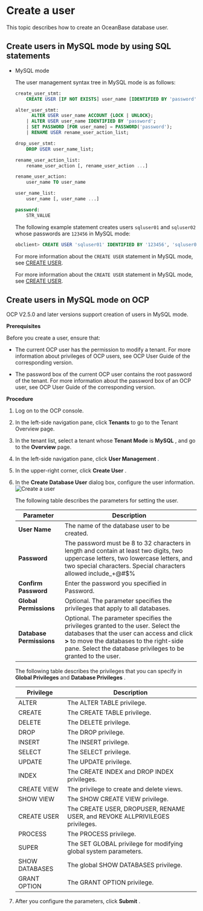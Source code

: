 Create a user 
==================================

This topic describes how to create an OceanBase database user. 

Create users in MySQL mode by using SQL statements 
-----------------------------------------------------------------------

* MySQL mode

  The user management syntax tree in MySQL mode is as follows:

  ```sql
  create_user_stmt:
      CREATE USER [IF NOT EXISTS] user_name [IDENTIFIED BY 'password'];
  
  alter_user_stmt:
        ALTER USER user_name ACCOUNT {LOCK | UNLOCK};
      | ALTER USER user_name IDENTIFIED BY 'password';
      | SET PASSWORD [FOR user_name] = PASSWORD('password');
      | RENAME USER rename_user_action_list;
  
  drop_user_stmt:
      DROP USER user_name_list;
  
  rename_user_action_list:
      rename_user_action [, rename_user_action ...]
  
  rename_user_action:
      user_name TO user_name
  
  user_name_list:
      user_name [, user_name ...]
  
  password:
      STR_VALUE
  ```

  

  The following example statement creates users `sqluser01` and `sqluser02` whose passwords are `123456` in MySQL mode:

  ```sql
  obclient> CREATE USER 'sqluser01' IDENTIFIED BY '123456', 'sqluser02' IDENTIFIED BY '123456';
  ```

  

  For more information about the `CREATE USER` statement in MySQL mode, see [CREATE USER](/en-US/11.sql-reference-en/5.sql-statements/20.create-user.md). 

  For more information about the `CREATE USER` statement in MySQL mode, see [CREATE USER](https://open.oceanbase.com/docs/community/oceanbase-database/V3.1.1/create-user).
  




Create users in MySQL mode on OCP 
------------------------------------------------------

OCP V2.5.0 and later versions support creation of users in MySQL mode. 

**Prerequisites** 

Before you create a user, ensure that:

* The current OCP user has the permission to modify a tenant. For more information about privileges of OCP users, see OCP User Guide of the corresponding version.

  

* The password box of the current OCP user contains the root password of the tenant. For more information about the password box of an OCP user, see OCP User Guide of the corresponding version.

  




**Procedure** 

1. Log on to the OCP console.

   

2. In the left-side navigation pane, click **Tenants** to go to the Tenant Overview page.

   

3. In the tenant list, select a tenant whose **Tenant Mode** is **MySQL** , and go to the **Overview** page.

   

4. In the left-side navigation pane, click **User Management** .

   

5. In the upper-right corner, click **Create User** .

   

6. In the **Create Database User** dialog box, configure the user information.![Create a user](../images/p206054.png)

   The following table describes the parameters for setting the user. 
   

   |        Parameter         |                                                                                                                 Description                                                                                                                  |
   |--------------------------|----------------------------------------------------------------------------------------------------------------------------------------------------------------------------------------------------------------------------------------------|
   | **User Name**            | The name of the database user to be created.                                                                                                                                                                                                 |
   | **Password**             | The password must be 8 to 32 characters in length and contain at least two digits, two uppercase letters, two lowercase letters, and two special characters. Special characters allowed include_+@#$%                                        |
   | **Confirm Password**     | Enter the password you specified in Password.                                                                                                                                                                                                |
   | **Global Permissions**   | Optional. The parameter specifies the privileges that apply to all databases.                                                                                                                                                                |
   | **Database Permissions** | Optional. The parameter specifies the privileges granted to the user. Select the databases that the user can access and click **\>** to move the databases to the right-side pane. Select the database privileges to be granted to the user. |

   

   The following table describes the privileges that you can specify in **Global Privileges** and **Database Privileges** . 
   

   |   Privilege    |                                 Description                                  |
   |----------------|------------------------------------------------------------------------------|
   | ALTER          | The ALTER TABLE privilege.                                                   |
   | CREATE         | The CREATE TABLE privilege.                                                  |
   | DELETE         | The DELETE privilege.                                                        |
   | DROP           | The DROP privilege.                                                          |
   | INSERT         | The INSERT privilege.                                                        |
   | SELECT         | The SELECT privilege.                                                        |
   | UPDATE         | The UPDATE privilege.                                                        |
   | INDEX          | The CREATE INDEX and DROP INDEX privileges.                                  |
   | CREATE VIEW    | The privilege to create and delete views.                                    |
   | SHOW VIEW      | The SHOW CREATE VIEW privilege.                                              |
   | CREATE USER    | The CREATE USER, DROPUSER, RENAME USER, and REVOKE ALLPRIVILEGES privileges. |
   | PROCESS        | The PROCESS privilege.                                                       |
   | SUPER          | The SET GLOBAL privilege for modifying global system parameters.             |
   | SHOW DATABASES | The global SHOW DATABASES privilege.                                         |
   | GRANT OPTION   | The GRANT OPTION privilege.                                                  |

   

7. After you configure the parameters, click **Submit** .

   



